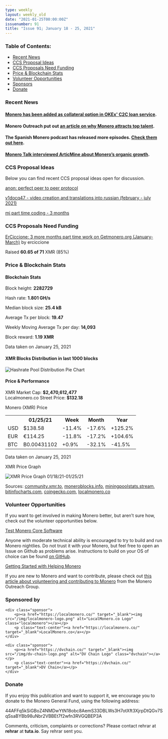 ```yaml
---
type: weekly
layout: weekly_old
date: "2021-01-25T00:00:00Z"
issuenumber: 91
title: "Issue 91; January 18 - 25, 2021"
---
```

<h3>Table of Contents:</h3>
<ul class="contents">
    <li><a href="#news">Recent News</a></li>
    <li><a href="#ideas">CCS Proposal Ideas</a></li>
    <li><a href="#proposals">CCS Proposals Need Funding</a></li>
    <li><a href="#stats">Price & Blockchain Stats</a></li>
    <li><a href="#volunteer">Volunteer Opportunities</a></li>
    <li><a href="#sponsor">Sponsors</a></li>
    <li><a href="#donate">Donate</a></li>
</ul>

<h3 id="news">Recent News</h3>

<div class="newsbyte">
    <h4><a href="https://twitter.com/OKEx/status/1352487413654958082" target="_blank">Monero has been added as collateral option in OKEx' C2C loan service</a>.</h4>
</div>

<div class="newsbyte">
    <h4>Monero Outreach put out <a href="https://www.monerooutreach.org/stories/why-monero-attracts-dev-talent.html" target="_blank">an article on why Monero attracts top talent</a>.</h4>
</div>

<div class="newsbyte">
    <h4>The Spanish Monero podcast has released more episodes. <a href="https://anchor.fm/elmonero/episodes/9-Fungible-Ao-Nuevo-ep621j" target="_blank">Check them out here</a>.</h4>
</div>

<div class="newsbyte">
    <h4><a href="https://www.monerotalk.live/moneros-organic-growth-w-core-team-member-artic-mine" target="_blank">Monero Talk interviewed ArticMine about Monero’s organic growth</a>.</h4>
</div>

<h3 id="ideas">CCS Proposal Ideas</h3>

<p>Below you can find recent CCS proposal ideas open for discussion.</p>

<div class="proposal">
<p><a href="https://repo.getmonero.org/monero-project/ccs-proposals/-/merge_requests/204" target="_blank">anon: perfect peer to peer protocol</a></p>
</div>

<div class="proposal">
<p><a href="https://repo.getmonero.org/monero-project/ccs-proposals/-/merge_requests/203" target="_blank">v1docq47 - video creation and translations into russian (february - july 2021)</a></p>
</div>

<div class="proposal">
<p><a href="https://repo.getmonero.org/monero-project/ccs-proposals/-/merge_requests/200" target="_blank">mj part time coding - 3 months</a></p>
</div>

<h3 id="proposals">CCS Proposals Need Funding</h3>

<div class="proposal">
    <p><a href="https://ccs.getmonero.org/proposals/erciccione-website4.html" target="_blank">ErCiccione: 3 more months part time work on Getmonero.org (January-March)</a> by erciccione</p>
    <p>Raised <b>60.65 of 71</b> XMR (85%)</p>
</div>

<h3 id="stats">Price & Blockchain Stats</h3>

<h4 class="stat">Blockchain Stats</h4>

<div class="bcstats">
    <p>Block height: <b>2282729</b></p>
    <p>Hash rate: <b>1.801 GH/s</b></p>
    <p>Median block size: <b>25.4 kB</b></p>
    <p>Average Tx per block: <b>19.47</b></p>
    <p>Weekly Moving Average Tx per day: <b>14,093</b></p>
    <p>Block reward: <b>1.19 XMR</b></p>
</div>
<p class="note">Data taken on January 25, 2021</p>

<h4 class="stat">XMR Blocks Distribution in last 1000 blocks</h4>
<p><img src="/img/hashrate-pool-distribution-01251.png" alt="Hashrate Pool Distribution Pie Chart"/></p>

<h4 class="stat">Price & Performance</h4>

<div class="price-intro">XMR Market Cap: <b>$2,470,612,477</b><br>Localmonero.co Street Price: <b>$132.18</b></div>

<p class="table-title">Monero (XMR) Price</p>
<table class="price-table">
  <tr class="row1">
    <th></th>
    <th>01/25/21</th>
    <th>Week</th>
    <th>Month</th>
    <th>Year</th>
  </tr>
  <tr>
    <td data-th="XMR to">USD</td>
    <td data-th="01/25/21">$138.58</td>
    <td data-th="Week" class="red">-11.4%</td>
    <td data-th="Month" class="red">-17.6%</td>
    <td data-th="Year" class="green">+125.2%</td>
  </tr>
  <tr class="row3">
    <td data-th="XMR to">EUR</td>
    <td data-th="01/25/21">€114.25</td>
    <td data-th="Week" class="red">-11.8%</td>
    <td data-th="Month" class="red">-17.2%</td>
    <td data-th="Year" class="green">+104.6%</td>
  </tr>
  <tr>
    <td data-th="XMR to">BTC</td>
    <td data-th="01/25/21">B0.00431102</td>
    <td data-th="Week" class="green">+0.9%</td>
    <td data-th="Month" class="red">-32.1%</td>
    <td data-th="Year" class="red">-41.5%</td>
  </tr>
</table>
<p class="note">Data taken on January 25, 2021</p>

<p class="table-title">XMR Price Graph</p>

![XMR Price Graph 01/18/21-01/25/21](/img/weekly-chart-01251.png "XMR Price Graph 01/18/21-01/25/21") 

Sources: <a href="https://community.xmr.to/explorer/mainnet/" target="_blank">community.xmr.to</a>, <a href="https://moneroblocks.info/stats/transaction-stats" target="_blank">moneroblocks.info</a>, <a href="https://miningpoolstats.stream/monero" target="_blank">miningpoolstats.stream</a>, <a href="https://bitinfocharts.com/monero/" target="_blank">bitinfocharts.com</a>, <a href="https://www.coingecko.com/" target="_blank">coingecko.com</a>, <a href="https://localmonero.co/" target="_blank">localmonero.co</a>

<h3 id="volunteer">Volunteer Opportunities</h3>

<p>If you want to get involved in making Monero better, but aren’t sure how, check out the volunteer opportunities below.</p>

<div class="newsbyte">
    <p class="date"><a href="https://github.com/monero-project/monero" target="_blank">Test Monero Core Software</a></p>
    <p>Anyone with moderate technical ability is encouraged to try to build and run Monero nightlies. Do not trust it with your Monero, but feel free to open an Issue on Github as problems arise. Instructions to build on your OS of choice can be found <a href="https://github.com/monero-project/monero#compiling-monero-from-source" target="_blank">on GitHub</a>. </p>
</div>

<div class="newsbyte">
    <p class="date"><a href="https://github.com/monero-project/monero" target="_blank">Getting Started with Helping Monero</a></p>
    <p>If you are new to Monero and want to contribute, please check out <a href="https://www.monerooutreach.org/stories/getting-started-helping-monero.php" target="_blank">this article about volunteering and contributing to Monero</a> from the Monero Outreach Group. </p>
</div>

<h3 id="sponsor">Sponsored by</h3>

<div class="sponsors">

    <div class="sponsor">
        <p><a href="https://localmonero.co/" target="_blank"><img src="/img/localmonero-logo.png" alt="LocalMonero.co Logo" class="localmonero"></a></p>
        <p class="text-center"><a href="https://localmonero.co/" target="_blank">LocalMonero.co</a></p>
    </div>

    <div class="sponsor">
        <p><a href="https://dvchain.co/" target="_blank"><img src="/img/dv-chain-logo.png" alt="DV Chain Logo" class="dvchain"></a></p>
        <p class="text-center"><a href="https://dvchain.co/" target="_blank">DV Chain</a></p>
    </div>
</div>

<h3 id="donate">Donate</h3>

<p markdown="1">If you enjoy this publication and want to support it, we encourage you to donate to the Monero General Fund, using the following address:</p>

<p class="address" markdown="1">44AFFq5kSiGBoZ4NMDwYtN18obc8AemS33DBLWs3H7otXft3XjrpDtQGv7SqSsaBYBb98uNbr2VBBEt7f2wfn3RVGQBEP3A</p>

<!--p><a href="monero:44AFFq5kSiGBoZ4NMDwYtN18obc8AemS33DBLWs3H7otXft3XjrpDtQGv7SqSsaBYBb98uNbr2VBBEt7f2wfn3RVGQBEP3A" class="qr"><img src="/img/donate-monero.png"></a></p-->

Comments, criticism, complaints or corrections? Please contact rehrar at **rehrar** at **tuta.io**. Say rehrar sent you.